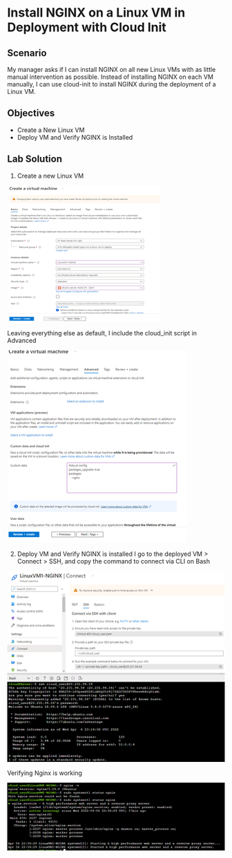 # Install NGINX on a Linux VM in Deployment with Cloud Init

## Scenario

My manager asks if I can install NGINX on all new Linux VMs with as little manual intervention as possible. Instead of installing NGINX on each VM manually, I can use
cloud-init to install NGINX during the deployment of a Linux VM.

## Objectives

* Create a New Linux VM
* Deploy VM and Verify NGINX is Installed

## Lab Solution

1.	Create a new Linux VM

![](../../Images/LAb-13/Imagen1.png/)

Leaving everything else as default, I include the cloud_init script in Advanced

![](../../Images/LAb-13/Imagen2.png/)

2.	Deploy VM and Verify NGINX is installed
I go to the deployed VM > Connect > SSH, and copy the command to connect via CLI on Bash

![](../../Images/LAb-13/Imagen3.png/)

Verifying Nginx is working

![](../../Images/LAb-13/Imagen4.png/)
